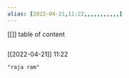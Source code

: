 ```yaml
---
alias: [2022-04-21,11:22,,,,,,,,,,,]
---
```

[[]]
table of content
```toc
```

[[2022-04-21]] 11:22

```query
"raja ram"
```